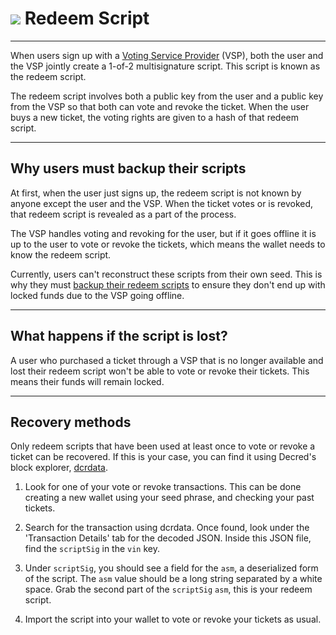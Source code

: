 # <img class="dcr-icon" src="/img/dcr-icons/QuestionTicket.svg" /> Redeem Script

---

When users sign up with a [Voting Service Provider](/glossary/#voting-service-provider) (VSP), both the user and the VSP jointly create a 1-of-2 multisignature script. This script is known as the redeem script.

The redeem script involves both a public key from the user and a public key from the VSP so that both can vote and revoke the ticket. When the user buys a new ticket, the voting rights are given to a hash of that redeem script.

---

## Why users must backup their scripts

At first, when the user just signs up, the redeem script is not known by anyone except the user and the VSP. When the ticket votes or is revoked, that redeem script is revealed as a part of the process.

The VSP handles voting and revoking for the user, but if it goes offline it is up to the user to vote or revoke the tickets, which means the wallet needs to know the redeem script.

Currently, users can't reconstruct these scripts from their own seed. This is why they must [backup their redeem scripts](/wallets/decrediton/using-decrediton/#backup-redeem-script) to ensure they don't end up with locked funds due to the VSP going offline.

---

## What happens if the script is lost?

A user who purchased a ticket through a VSP that is no longer available and lost their redeem script won't be able to vote or revoke their tickets. This means their funds will remain locked.

---

## Recovery methods

Only redeem scripts that have been used at least once to vote or revoke a ticket can be recovered. If this is your case, you can find it using Decred's block explorer, [dcrdata](https://dcrdata.org).

1. Look for one of your vote or revoke transactions. This can be done creating a new wallet using your seed phrase, and checking your past tickets.

2. Search for the transaction using dcrdata. Once found, look under the 'Transaction Details' tab for the decoded JSON. Inside this JSON file, find the `scriptSig` in the `vin` key.

3.  Under `scriptSig`, you should see a field for the `asm`, a deserialized form of the script. The `asm` value should be a long string separated by a white space. Grab the second part of the `scriptSig` `asm`, this is your redeem script.

4. Import the script into your wallet to vote or revoke your tickets as usual.


